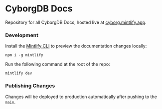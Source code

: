 # CyborgDB Docs

Repository for all CyborgDB Docs, hosted live at [cyborg.mintlify.app](cyborg.mintlify.app).

### Development

Install the [Mintlify CLI](https://www.npmjs.com/package/mintlify) to preview the documentation changes locally:

```
npm i -g mintlify
```

Run the following command at the root of the repo:

```
mintlify dev
```

### Publishing Changes

Changes will be deployed to production automatically after pushing to the `main`.